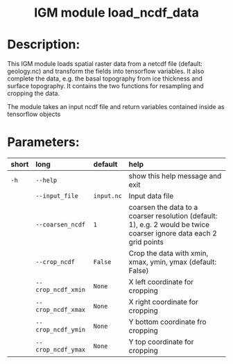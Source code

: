 ### <h1 align="center" id="title">IGM module load_ncdf_data </h1>

# Description:

This IGM module loads spatial raster data from a netcdf file (default: geology.nc) and transform the fields into tensorflow variables. It also complete the data, e.g. the basal topography from ice thickness and surface topography. It contains the two functions for resampling and cropping the data.

The module takes an input ncdf file and return variables contained inside as tensorflow objects
 
# Parameters: 


|short|long|default|help|
| :--- | :--- | :--- | :--- |
|`-h`|`--help`||show this help message and exit|
||`--input_file`|`input.nc`|Input data file|
||`--coarsen_ncdf`|`1`|coarsen the data to a coarser resolution (default: 1), e.g. 2 would be twice coarser ignore data each 2 grid points|
||`--crop_ncdf`|`False`|Crop the data with xmin, xmax, ymin, ymax (default: False)|
||`--crop_ncdf_xmin`|`None`|X left coordinate for cropping|
||`--crop_ncdf_xmax`|`None`|X right coordinate for cropping|
||`--crop_ncdf_ymin`|`None`|Y bottom coordinate fro cropping|
||`--crop_ncdf_ymax`|`None`|Y top coordinate for cropping|
